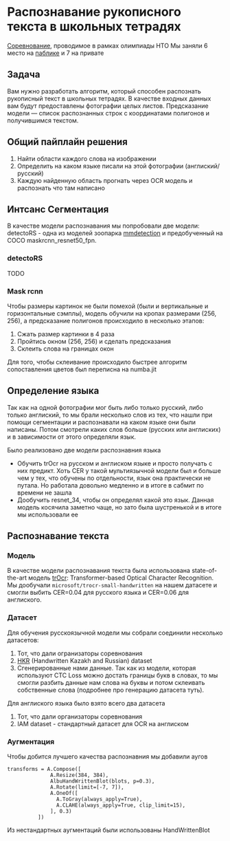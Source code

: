 # Распознавание рукописного текста в школьных тетрадях
[Соревнование](https://ods.ai/competitions/nto_final_21-22), проводимое в рамках олимпиады НТО
Мы заняли 6 место на [паблике](ttps://ods.ai/competitions/nto_final_21-22/leaderboard) и 7 на привате

## Задача
Вам нужно разработать алгоритм, который способен распознать рукописный текст в школьных тетрадях. В качестве входных данных вам будут предоставлены фотографии целых листов. Предсказание модели — список распознанных строк с координатами полигонов и получившимся текстом.

## Общий пайплайн решения
1) Найти области каждого слова на изображении
2) Определить на каком языке писали на этой фотографии (англиский/русский)
3) Каждую найденную область прогнать через OCR модель и распознать что там написано

## Интсанс Сегментация
В качестве модели распознавания мы попробовали две модели: detectoRS - одна из моделей зоопарка [mmdetection](https://github.com/open-mmlab/mmdetection) и предобученный на COCO maskrcnn_resnet50_fpn.

### detectoRS
TODO

### Mask rcnn
Чтобы размеры картинок не были помехой (были и вертикальные и горизонтальные сэмплы), модель обучили на кропах размерами (256, 256), а предсказание полигонов происходило в несколько этапов:
1) Сжать размер картинки в 4 раза
2) Пройтись окном (256, 256) и сделать предсказания
3) Склеить слова на границах окон

Для того, чтобы склеивание происходило быстрее алгоритм сопоставления цветов был переписна на numba.jit

## Определение языка
Так как на одной фотографии мог быть либо только русский, либо только англиский, то мы брали несколько слов из тех, что нашли при помощи сегментации и распознавали на каком языке они были написаны. Потом смотрели каких слов больше (русских или англиских) и в зависимости от этого определяли язык.

Было реализовано две модели распознавния языка

* Обучить trOcr на русском и англиском языке и просто получать с них предикт. Хоть CER у такой мультиязычной модели был и больше чем у тех, что обучены по отдельности, язык она практически не путала. Но работала довольно медленно и в итоге в сабмит по времени не зашла
* Дообучить resnet_34, чтобы он определял какой это язык. Данная модель косячила заметно чаще, но зато была шустренькой и в итоге мы использовали ее

## Распознавание текста
### Модель
В качестве модели распознавания текста была использована state-of-the-art модель [trOcr](https://huggingface.co/docs/transformers/model_doc/trocr): Transformer-based Optical Character Recognition. Мы дообучали `microsoft/trocr-small-handwritten` на нашем датасете и смогли выбить CER=0.04 для русского языка и CER=0.06 для англиского.
### Датасет
Для обучения русскоязычной модели мы собрали соединили несколько датасетов:
1) Тот, что дали огранизаторы соревнования
2) [HKR](https://github.com/abdoelsayed2016/HKR_Dataset) (Handwritten Kazakh and Russian) dataset 
3) Сгенерированные нами данные. Так как из модели, которая используют CTC Loss можно достать границы букв в словах, то мы смогли разбить данные нам слова на буквы и потом склеивать собственные слова (подробнее про генерацию датасета туть).

Для англиского языка было взято всего два датасета
1) Тот, что дали организаторы соревнования
2) IAM dataset - стандартный датасет для OCR на англиском

### Аугментация
Чтобы добится лучшего качества распознавния мы добавили аугов
```
transforms = A.Compose([
              A.Resize(384, 384),
              AlbuHandWrittenBlot(blots, p=0.3),
              A.Rotate(limit=[-7, 7]),
              A.OneOf([
                A.ToGray(always_apply=True),
                A.CLAHE(always_apply=True, clip_limit=15),
              ], 0.3)
          ])
```

Из нестандартных аугментаций были использованы HandWrittenBlot
